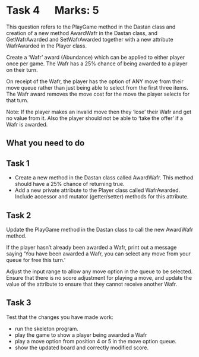 # Task 4        Marks: 5

This question refers to the PlayGame method in the Dastan class and creation of a new method AwardWafr in the Dastan class, and GetWafrAwarded and SetWafrAwarded together with a new attribute WafrAwarded in the Player class.

Create a ‘Wafr’ award (Abundance) which can be applied to either player once per game. The Wafr has a 25% chance of being awarded to a player on their turn.

On receipt of the Wafr, the player has the option of ANY move from their move queue rather than just being able to select from the first three items. The Wafr award removes the move cost for the move the player selects for that turn.

Note: If the player makes an invalid move then they ‘lose’ their Wafr and get no value from it. Also the player should not be able to ‘take the offer’ if a Wafr is awarded.

## What you need to do

## Task 1

- Create a new method in the Dastan class called AwardWafr. This method should have a 25% chance of returning true.
- Add a new private attribute to the Player class called WafrAwarded. Include accessor and mutator (getter/setter) methods for this attribute.

## Task 2

Update the PlayGame method in the Dastan class to call the new AwardWafr method.

If the player hasn’t already been awarded a Wafr, print out a message saying ‘You have been awarded a Wafr, you can select any move from your queue for free this turn.’

Adjust the input range to allow any move option in the queue to be selected. Ensure that there is no score adjustment for playing a move, and update the value of the attribute to ensure that they cannot receive another Wafr.

## Task 3

Test that the changes you have made work:

- run the skeleton program.
- play the game to show a player being awarded a Wafr
- play a move option from position 4 or 5 in the move option queue.
- show the updated board and correctly modified score.
